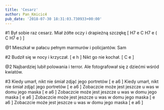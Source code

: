 ```yaml
---
title: 'Cesarz'
author: Pan_Kmicic4
pub_date: '2018-07-30 18:31:03.730933+00:00'
---
```


#1
Był sobie raz cesarz. Miał żółte oczy i drapieżną szczękę [ H7 e C H7 e ( C H7 e ) ]

@1
Mieszkał w pałacu pełnym marmurów i policjantów. Sam 

#2
Budził się w nocy i krzyczał. [ e h ]
Nikt go nie kochał. [ C e ]

@2
Najbardziej lubił polowania i terror.
Ale fotografował się z dziećmi wśród kwiatów.

#3
Kiedy umarł, nikt nie śmiał zdjąć jego portretów [ e a6 ]
Kiedy umarł, nikt nie śmiał zdjąć jego portretów [ e a6 ]
Zobaczcie może jest jeszcze u was w domu jego maska [ e a6 ]
Zobaczcie może jest jeszcze u was w domu jego maska [ e a6 ]
Zobaczcie może jest jeszcze u was w domu jego maska [ e a6 ]
Zobaczcie może jest jeszcze u was w domu jego maska [ e a6 ]